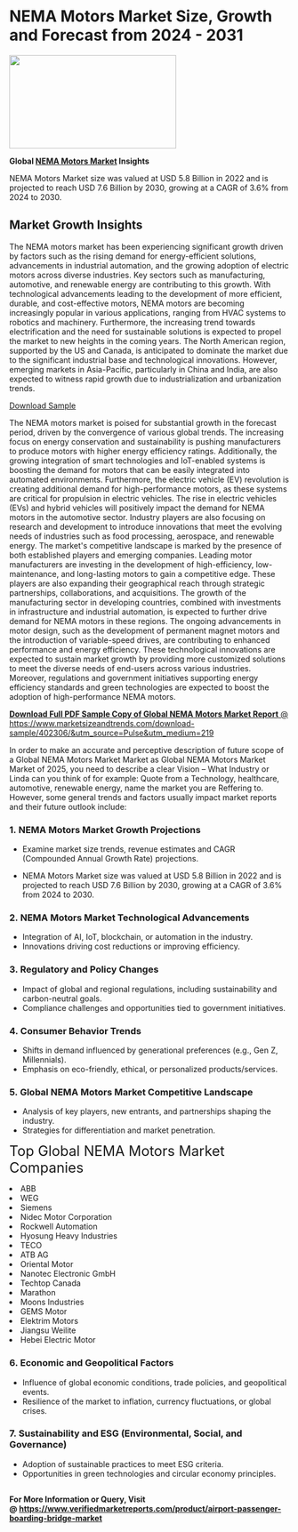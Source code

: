 <H1>NEMA Motors Market Size, Growth and Forecast from 2024 - 2031</H1><img class="aligncenter size-medium wp-image-584254" src="https://thirdeyenews.in/wp-content/uploads/2024/09/Global-Market-Research-300x168.jpeg" alt="" width="300" height="168" /><p><strong>Global&nbsp;<a href="https://www.marketsizeandtrends.com/download-sample/402306/&amp;utm_source=Pulse&amp;utm_medium=219">NEMA Motors Market</a> Insights</strong></p><p>NEMA Motors Market size was valued at USD 5.8 Billion in 2022 and is projected to reach USD 7.6 Billion by 2030, growing at a CAGR of 3.6% from 2024 to 2030.</p><p><h2>Market Growth Insights</h2> <p>The NEMA motors market has been experiencing significant growth driven by factors such as the rising demand for energy-efficient solutions, advancements in industrial automation, and the growing adoption of electric motors across diverse industries. Key sectors such as manufacturing, automotive, and renewable energy are contributing to this growth. With technological advancements leading to the development of more efficient, durable, and cost-effective motors, NEMA motors are becoming increasingly popular in various applications, ranging from HVAC systems to robotics and machinery. Furthermore, the increasing trend towards electrification and the need for sustainable solutions is expected to propel the market to new heights in the coming years. The North American region, supported by the US and Canada, is anticipated to dominate the market due to the significant industrial base and technological innovations. However, emerging markets in Asia-Pacific, particularly in China and India, are also expected to witness rapid growth due to industrialization and urbanization trends.</p> <p><a href="sample_download_link">Download Sample</a></p> <p>The NEMA motors market is poised for substantial growth in the forecast period, driven by the convergence of various global trends. The increasing focus on energy conservation and sustainability is pushing manufacturers to produce motors with higher energy efficiency ratings. Additionally, the growing integration of smart technologies and IoT-enabled systems is boosting the demand for motors that can be easily integrated into automated environments. Furthermore, the electric vehicle (EV) revolution is creating additional demand for high-performance motors, as these systems are critical for propulsion in electric vehicles. The rise in electric vehicles (EVs) and hybrid vehicles will positively impact the demand for NEMA motors in the automotive sector. Industry players are also focusing on research and development to introduce innovations that meet the evolving needs of industries such as food processing, aerospace, and renewable energy. The market's competitive landscape is marked by the presence of both established players and emerging companies. Leading motor manufacturers are investing in the development of high-efficiency, low-maintenance, and long-lasting motors to gain a competitive edge. These players are also expanding their geographical reach through strategic partnerships, collaborations, and acquisitions. The growth of the manufacturing sector in developing countries, combined with investments in infrastructure and industrial automation, is expected to further drive demand for NEMA motors in these regions. The ongoing advancements in motor design, such as the development of permanent magnet motors and the introduction of variable-speed drives, are contributing to enhanced performance and energy efficiency. These technological innovations are expected to sustain market growth by providing more customized solutions to meet the diverse needs of end-users across various industries. Moreover, regulations and government initiatives supporting energy efficiency standards and green technologies are expected to boost the adoption of high-performance NEMA motors. <p><a href="get_more_link"></p><p><span class=""><strong>Download Full PDF Sample Copy of Global NEMA Motors Market Report</strong> @ <a href="https://www.marketsizeandtrends.com/download-sample/402306/&amp;utm_source=Pulse&amp;utm_medium=219" target="_blank">https://www.marketsizeandtrends.com/download-sample/402306/&amp;utm_source=Pulse&amp;utm_medium=219</a></span></p><p>In order to make an accurate and perceptive description of future scope of a Global&nbsp;NEMA Motors Market Market as Global&nbsp;NEMA Motors Market Market of 2025, you need to describe a clear Vision &ndash; What Industry or Linda can you think of for example: Quote from a Technology, healthcare, automotive, renewable energy, name the market you are Reffering to. However, some general trends and factors usually impact market reports and their future outlook include:</p><h3>1.&nbsp;<strong>NEMA Motors Market Growth Projections</strong></h3><ul><li>Examine market size trends, revenue estimates and CAGR (Compounded Annual Growth Rate) projections.</li><li><p>NEMA Motors Market size was valued at USD 5.8 Billion in 2022 and is projected to reach USD 7.6 Billion by 2030, growing at a CAGR of 3.6% from 2024 to 2030.</p></li></ul><h3>2.&nbsp;<strong>NEMA Motors Market Technological Advancements</strong></h3><ul><li>Integration of AI, IoT, blockchain, or automation in the industry.</li><li>Innovations driving cost reductions or improving efficiency.</li></ul><h3>3.&nbsp;<strong>Regulatory and Policy Changes</strong></h3><ul><li>Impact of global and regional regulations, including sustainability and carbon-neutral goals.</li><li>Compliance challenges and opportunities tied to government initiatives.</li></ul><h3>4.&nbsp;<strong>Consumer Behavior Trends</strong></h3><ul><li>Shifts in demand influenced by generational preferences (e.g., Gen Z, Millennials).</li><li>Emphasis on eco-friendly, ethical, or personalized products/services.</li></ul><h3>5.&nbsp;<strong>Global NEMA Motors Market Competitive Landscape</strong></h3><ul><li>Analysis of key players, new entrants, and partnerships shaping the industry.</li><li>Strategies for differentiation and market penetration.</li></ul><p data-pm-slice="1 1 []"><span style="color: inherit; font-family: inherit; font-size: 25px;">Top Global NEMA Motors Market Companies</span></p><div class="" data-test-id=""><p><li>ABB</li><li> WEG</li><li> Siemens</li><li> Nidec Motor Corporation</li><li> Rockwell Automation</li><li> Hyosung Heavy Industries</li><li> TECO</li><li> ATB AG</li><li> Oriental Motor</li><li> Nanotec Electronic GmbH</li><li> Techtop Canada</li><li> Marathon</li><li> Moons Industries</li><li> GEMS Motor</li><li> Elektrim Motors</li><li> Jiangsu Weilite</li><li> Hebei Electric Motor</li></p></div><h3>6.&nbsp;<strong>Economic and Geopolitical Factors</strong></h3><ul><li>Influence of global economic conditions, trade policies, and geopolitical events.</li><li>Resilience of the market to inflation, currency fluctuations, or global crises.</li></ul><h3>7.&nbsp;<strong>Sustainability and ESG (Environmental, Social, and Governance)</strong></h3><ul><li>Adoption of sustainable practices to meet ESG criteria.</li><li>Opportunities in green technologies and circular economy principles.</li></ul><h2><strong style="font-size: 14px;">For More Information or Query, Visit @&nbsp;</strong><a style="background-color: #ffffff; font-size: 14px;" href="https://www.marketsizeandtrends.com/report/nema-motors-market/" target="_blank">https://www.verifiedmarketreports.com/product/airport-passenger-boarding-bridge-market</a></h2>
